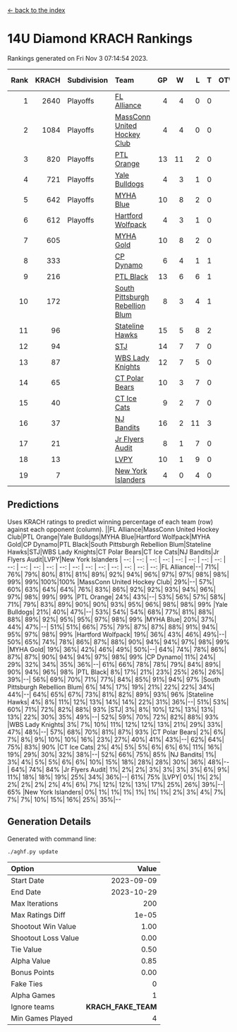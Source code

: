 [<- back to the index](readme.md)
# 14U Diamond KRACH Rankings
Rankings generated on Fri Nov  3 07:14:54 2023.

Rank|KRACH|Subdivision|Team|GP|W|L|T|OTW|OTL|SoS|Exp Wins|Win Diff
---:|---:|:---|:---|---:|---:|---:|---:|---:|---:|---:|---:|---:
1|2640|Playoffs|[FL Alliance](https://gamesheetstats.com/seasons/3663/teams/156905/schedule)|4|4|0|0|0|0|84|4.8|-0.0
2|1084|Playoffs|[MassConn United Hockey Club](https://gamesheetstats.com/seasons/3663/teams/140810/schedule)|4|4|0|0|0|0|34|4.8|-0.0
3|820|Playoffs|[PTL Orange](https://gamesheetstats.com/seasons/3663/teams/140821/schedule)|13|11|2|0|1|0|192|11.9|0.0
4|721|Playoffs|[Yale Bulldogs](https://gamesheetstats.com/seasons/3663/teams/156906/schedule)|4|3|1|0|0|0|311|3.9|0.0
5|642|Playoffs|[MYHA Blue](https://gamesheetstats.com/seasons/3663/teams/140816/schedule)|10|8|2|0|1|0|182|8.9|0.0
6|612|Playoffs|[Hartford Wolfpack](https://gamesheetstats.com/seasons/3663/teams/140814/schedule)|4|3|1|0|0|1|228|3.9|0.0
7|605||[MYHA Gold](https://gamesheetstats.com/seasons/3663/teams/140824/schedule)|10|8|2|0|0|0|242|8.9|0.0
8|333||[CP Dynamo](https://gamesheetstats.com/seasons/3663/teams/140823/schedule)|6|4|1|1|0|0|160|5.4|0.0
9|216||[PTL Black](https://gamesheetstats.com/seasons/3663/teams/140815/schedule)|13|6|6|1|0|0|490|7.3|-0.0
10|172||[South Pittsburgh Rebellion Blum](https://gamesheetstats.com/seasons/3663/teams/140812/schedule)|8|3|4|1|0|0|308|4.4|0.0
11|96||[Stateline Hawks](https://gamesheetstats.com/seasons/3663/teams/140813/schedule)|15|5|8|2|0|0|356|6.9|0.0
12|94||[STJ](https://gamesheetstats.com/seasons/3663/teams/140822/schedule)|14|7|7|0|0|0|251|7.9|0.0
13|87||[WBS Lady Knights](https://gamesheetstats.com/seasons/3663/teams/140825/schedule)|12|7|5|0|0|0|289|7.9|0.0
14|65||[CT Polar Bears](https://gamesheetstats.com/seasons/3663/teams/140818/schedule)|10|3|7|0|0|0|437|3.9|0.0
15|40||[CT Ice Cats](https://gamesheetstats.com/seasons/3663/teams/140826/schedule)|9|2|7|0|0|1|411|2.9|0.0
16|37||[NJ Bandits](https://gamesheetstats.com/seasons/3663/teams/140828/schedule)|16|2|11|3|0|0|430|4.4|0.0
17|21||[Jr Flyers Audit](https://gamesheetstats.com/seasons/3663/teams/140819/schedule)|8|1|7|0|0|0|276|1.9|0.0
18|13||[LVPY](https://gamesheetstats.com/seasons/3663/teams/140820/schedule)|10|1|9|0|0|0|250|1.9|0.0
19|7||[New York Islanders](https://gamesheetstats.com/seasons/3663/teams/140832/schedule)|4|0|4|0|0|0|161|0.9|0.0

## Predictions
Uses KRACH ratings to predict winning percentage of each team (row) against each opponent (column).
||FL Alliance|MassConn United Hockey Club|PTL Orange|Yale Bulldogs|MYHA Blue|Hartford Wolfpack|MYHA Gold|CP Dynamo|PTL Black|South Pittsburgh Rebellion Blum|Stateline Hawks|STJ|WBS Lady Knights|CT Polar Bears|CT Ice Cats|NJ Bandits|Jr Flyers Audit|LVPY|New York Islanders
| --: | --: | --: | --: | --: | --: | --: | --: | --: | --: | --: | --: | --: | --: | --: | --: | --: | --: | --: | --: 
|FL Alliance|--| 71%| 76%| 79%| 80%| 81%| 81%| 89%| 92%| 94%| 96%| 97%| 97%| 98%| 98%| 99%| 99%|100%|100%
|MassConn United Hockey Club| 29%|--| 57%| 60%| 63%| 64%| 64%| 76%| 83%| 86%| 92%| 92%| 93%| 94%| 96%| 97%| 98%| 99%| 99%
|PTL Orange| 24%| 43%|--| 53%| 56%| 57%| 58%| 71%| 79%| 83%| 89%| 90%| 90%| 93%| 95%| 96%| 98%| 98%| 99%
|Yale Bulldogs| 21%| 40%| 47%|--| 53%| 54%| 54%| 68%| 77%| 81%| 88%| 88%| 89%| 92%| 95%| 95%| 97%| 98%| 99%
|MYHA Blue| 20%| 37%| 44%| 47%|--| 51%| 51%| 66%| 75%| 79%| 87%| 87%| 88%| 91%| 94%| 95%| 97%| 98%| 99%
|Hartford Wolfpack| 19%| 36%| 43%| 46%| 49%|--| 50%| 65%| 74%| 78%| 86%| 87%| 88%| 90%| 94%| 94%| 97%| 98%| 99%
|MYHA Gold| 19%| 36%| 42%| 46%| 49%| 50%|--| 64%| 74%| 78%| 86%| 87%| 87%| 90%| 94%| 94%| 97%| 98%| 99%
|CP Dynamo| 11%| 24%| 29%| 32%| 34%| 35%| 36%|--| 61%| 66%| 78%| 78%| 79%| 84%| 89%| 90%| 94%| 96%| 98%
|PTL Black|  8%| 17%| 21%| 23%| 25%| 26%| 26%| 39%|--| 56%| 69%| 70%| 71%| 77%| 84%| 85%| 91%| 94%| 97%
|South Pittsburgh Rebellion Blum|  6%| 14%| 17%| 19%| 21%| 22%| 22%| 34%| 44%|--| 64%| 65%| 67%| 73%| 81%| 82%| 89%| 93%| 96%
|Stateline Hawks|  4%|  8%| 11%| 12%| 13%| 14%| 14%| 22%| 31%| 36%|--| 51%| 53%| 60%| 71%| 72%| 82%| 88%| 93%
|STJ|  3%|  8%| 10%| 12%| 13%| 13%| 13%| 22%| 30%| 35%| 49%|--| 52%| 59%| 70%| 72%| 82%| 88%| 93%
|WBS Lady Knights|  3%|  7%| 10%| 11%| 12%| 12%| 13%| 21%| 29%| 33%| 47%| 48%|--| 57%| 68%| 70%| 81%| 87%| 93%
|CT Polar Bears|  2%|  6%|  7%|  8%|  9%| 10%| 10%| 16%| 23%| 27%| 40%| 41%| 43%|--| 62%| 64%| 75%| 83%| 90%
|CT Ice Cats|  2%|  4%|  5%|  5%|  6%|  6%|  6%| 11%| 16%| 19%| 29%| 30%| 32%| 38%|--| 52%| 66%| 75%| 85%
|NJ Bandits|  1%|  3%|  4%|  5%|  5%|  6%|  6%| 10%| 15%| 18%| 28%| 28%| 30%| 36%| 48%|--| 64%| 74%| 84%
|Jr Flyers Audit|  1%|  2%|  2%|  3%|  3%|  3%|  3%|  6%|  9%| 11%| 18%| 18%| 19%| 25%| 34%| 36%|--| 61%| 75%
|LVPY|  0%|  1%|  2%|  2%|  2%|  2%|  2%|  4%|  6%|  7%| 12%| 12%| 13%| 17%| 25%| 26%| 39%|--| 65%
|New York Islanders|  0%|  1%|  1%|  1%|  1%|  1%|  1%|  2%|  3%|  4%|  7%|  7%|  7%| 10%| 15%| 16%| 25%| 35%|--

## Generation Details

Generated with command line:
```
./aghf.py update
```

| Option | Value |
| :----- | ----: |
| Start Date | 2023-09-09 |
| End Date | 2023-10-29 |
| Max Iterations | 200 |
| Max Ratings Diff | 1e-05 |
| Shootout Win Value | 1.00 |
| Shootout Loss Value | 0.00 |
| Tie Value | 0.50 |
| Alpha Value | 0.85 |
| Bonus Points | 0.00 |
| Fake Ties | 0 |
| Alpha Games | 1 |
| Ignore teams | __KRACH_FAKE_TEAM__ |
| Min Games Played | 4 |

